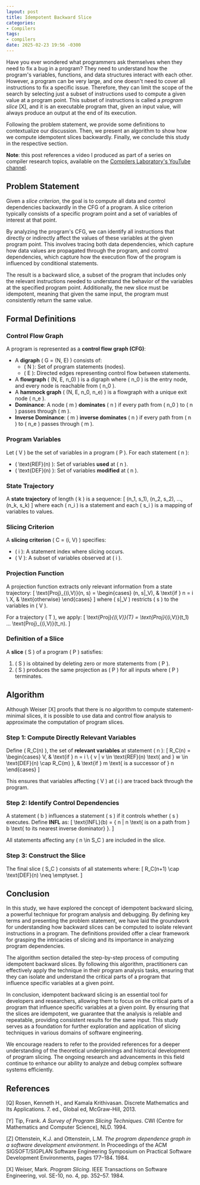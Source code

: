 ```yaml
---
layout: post
title: Idempotent Backward Slice
categories:
- Compilers
tags:
- compilers
date: 2025-02-23 19:56 -0300
---
```

Have you ever wondered what programmers ask themselves when they need to fix a bug in a program? They need to understand how the program's variables, functions, and data structures interact with each other. However, a program can be very large, and one doesn't need to cover all instructions to fix a specific issue. Therefore, they can limit the scope of the search by selecting just a subset of instructions used to compute a given value at a program point. This subset of instructions is called a *program slice* [X], and it is an executable program that, given an input value, will always produce an output at the end of its execution.

Following the problem statement, we provide some definitions to contextualize our discussion. Then, we present an algorithm to show how we compute idempotent slices backwardly. Finally, we conclude this study in the respective section.

**Note**: this post references a video I produced as part of a series on compiler research topics, available on the [Compilers Laboratory's YouTube channel](https://www.youtube.com/@compilerslab).

## Problem Statement

Given a *slice criterion*, the goal is to compute all data and control dependencies backwardly in the CFG of a program. A slice criterion typically consists of a specific program point and a set of variables of interest at that point.

By analyzing the program's CFG, we can identify all instructions that directly or indirectly affect the values of these variables at the given program point. This involves tracing both data dependencies, which capture how data values are propagated through the program, and control dependencies, which capture how the execution flow of the program is influenced by conditional statements.

The result is a backward slice, a subset of the program that includes only the relevant instructions needed to understand the behavior of the variables at the specified program point. Additionally, the new slice must be idempotent, meaning that given the same input, the program must consistently return the same value.

## Formal Definitions

### Control Flow Graph
A program is represented as a **control flow graph (CFG)**:

- A **digraph** \( G = (N, E) \) consists of:
  - \( N \): Set of program statements (nodes).
  - \( E \): Directed edges representing control flow between statements.
- A **flowgraph** \( (N, E, n_0) \) is a digraph where \( n_0 \) is the entry node, and every node is reachable from \( n_0 \).
- A **hammock graph** \( (N, E, n_0, n_e) \) is a flowgraph with a unique exit node \( n_e \).
- **Dominance**: A node \( m \) **dominates** \( n \) if every path from \( n_0 \) to \( n \) passes through \( m \).
- **Inverse Dominance**: \( m \) **inverse dominates** \( n \) if every path from \( n \) to \( n_e \) passes through \( m \).

### Program Variables
Let \( V \) be the set of variables in a program \( P \). For each statement \( n \):

- \( \text{REF}(n) \): Set of variables **used** at \( n \).
- \( \text{DEF}(n) \): Set of variables **modified** at \( n \).

### State Trajectory
A **state trajectory** of length \( k \) is a sequence:
\[ (n_1, s_1), (n_2, s_2), ..., (n_k, s_k) \]
where each \( n_i \) is a statement and each \( s_i \) is a mapping of variables to values.

### Slicing Criterion
A **slicing criterion** \( C = (i, V) \) specifies:

- \( i \): A statement index where slicing occurs.
- \( V \): A subset of variables observed at \( i \).

### Projection Function
A projection function extracts only relevant information from a state trajectory:
\[ \text{Proj}_{(i,V)}(n, s) = \begin{cases} (n, s|_V), & \text{if } n = i \\ X, & \text{otherwise} \end{cases} \]
where \( s|_V \) restricts \( s \) to the variables in \( V \).

For a trajectory \( T \), we apply:
\[ \text{Proj}_{(i,V)}(T) = \text{Proj}_{(i,V)}(t_1) ... \text{Proj}_{(i,V)}(t_n). \]

### Definition of a Slice
A **slice** \( S \) of a program \( P \) satisfies:
1. \( S \) is obtained by deleting zero or more statements from \( P \).
2. \( S \) produces the same projection as \( P \) for all inputs where \( P \) terminates.

## Algorithm

Although Weiser [X] proofs that there is no algorithm to compute statement-minimal slices, it is possible to use data and control flow analysis to approximate the computation of program slices.

### Step 1: Compute Directly Relevant Variables
Define \( R_C(n) \), the set of **relevant variables** at statement \( n \):
\[ R_C(n) = \begin{cases} V, & \text{if } n = i \\ \{ v | v \in \text{REF}(n) \text{ and } w \in \text{DEF}(n) \cap R_C(m) \}, & \text{if } m \text{ is a successor of } n \end{cases} \]

This ensures that variables affecting \( V \) at \( i \) are traced back through the program.

### Step 2: Identify Control Dependencies
A statement \( b \) influences a statement \( s \) if it controls whether \( s \) executes. Define **INFL** as:
\[ \text{INFL}(b) = \{ n | n \text{ is on a path from } b \text{ to its nearest inverse dominator} \}. \]

All statements affecting any \( n \in S_C \) are included in the slice.

### Step 3: Construct the Slice
The final slice \( S_C \) consists of all statements where:
\[ R_C(n+1) \cap \text{DEF}(n) \neq \emptyset. \]

## Conclusion

In this study, we have explored the concept of idempotent backward slicing, a powerful technique for program analysis and debugging. By defining key terms and presenting the problem statement, we have laid the groundwork for understanding how backward slices can be computed to isolate relevant instructions in a program. The definitions provided offer a clear framework for grasping the intricacies of slicing and its importance in analyzing program dependencies.

The algorithm section detailed the step-by-step process of computing idempotent backward slices. By following this algorithm, practitioners can effectively apply the technique in their program analysis tasks, ensuring that they can isolate and understand the critical parts of a program that influence specific variables at a given point.

In conclusion, idempotent backward slicing is an essential tool for developers and researchers, allowing them to focus on the critical parts of a program that influence specific variables at a given point. By ensuring that the slices are idempotent, we guarantee that the analysis is reliable and repeatable, providing consistent results for the same input. This study serves as a foundation for further exploration and application of slicing techniques in various domains of software engineering.

We encourage readers to refer to the provided references for a deeper understanding of the theoretical underpinnings and historical development of program slicing. The ongoing research and advancements in this field continue to enhance our ability to analyze and debug complex software systems efficiently.

## References

[Q] Rosen, Kenneth H., and Kamala Krithivasan. Discrete Mathematics and Its Applications. 7. ed., Global ed, McGraw-Hill, 2013.

[Y] Tip, Frank. *A Survey of Program Slicing Techniques*. CWI (Centre for Mathematics and Computer Science), NLD. 1994.

[Z] Ottenstein, K.J. and Ottenstein, L.M. *The program dependence graph in a software development environment*. In Proceedings of the ACM SIGSOFT/SIGPLAN Software Engineering Symposium on Practical Software Development Environments, pages 177–184. 1984.

[X] Weiser, Mark. *Program Slicing*. IEEE Transactions on Software Engineering, vol. SE-10, no. 4, pp. 352–57. 1984.
